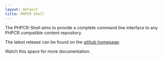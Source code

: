 ```yaml
---
layout: default
title: PHPCR Shell
---
```

The PHPCR-Shell aims to provide a complete command line interface to any PHPCR compatible
content repository.

The latest release can be found on the [github homepage](https://github.com/phpcr/phpcr-shell).

Watch this space for more documentation.
